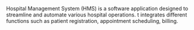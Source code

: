  Hospital Management System (HMS) is a software application designed to streamline and automate various hospital operations.
 t integrates different functions such as patient registration, appointment scheduling, billing.
